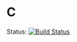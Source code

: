 # C

Status: [![Build Status](https://travis-ci.org/xfbs/euler-c.svg?branch=master)](https://travis-ci.org/xfbs/euler-c)
